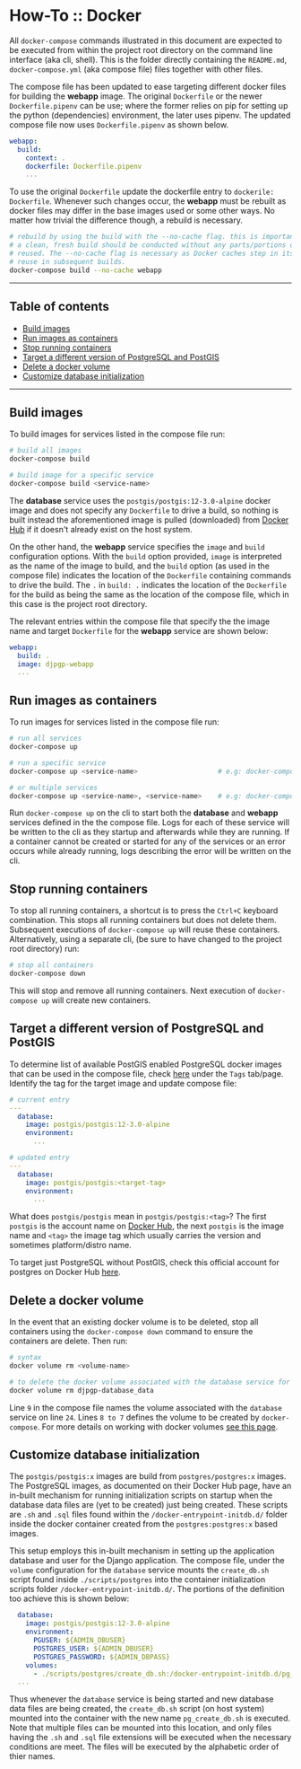 # How-To :: Docker

All `docker-compose` commands illustrated in this document are expected to be executed from
within the project root directory on the command line interface (aka cli, shell). This is the
folder directly containing the `README.md`, `docker-compose.yml` (aka compose file) files
together with other files.

The compose file has been updated to ease targeting different docker files for building the
**webapp** image. The original `Dockerfile` or the newer `Dockerfile.pipenv` can be use; where
the former relies on pip for setting up the python (dependencies) environment, the later uses
pipenv. The updated compose file now uses `Dockerfile.pipenv` as shown below.

```yaml
webapp:
  build:
    context: .
    dockerfile: Dockerfile.pipenv
    ...
```

To use the original `Dockerfile` update the dockerfile entry to `dockerile: Dockerfile`.
Whenever such changes occur, the **webapp** must be rebuilt as docker files may differ in the
base images used or some other ways. No matter how trivial the difference though, a rebuild
is necessary.

```bash
# rebuild by using the build with the --no-cache flag. this is important and indicates that
# a clean, fresh build should be conducted without any parts/portions of previous buils being
# reused. The --no-cache flag is necessary as Docker caches step in its build process for
# reuse in subsequent builds.
docker-compose build --no-cache webapp
```

---

## Table of contents

- [Build images](#build-images)
- [Run images as containers](#run-images-as-containers)
- [Stop running containers](#stop-running-containers)
- [Target a different version of PostgreSQL and PostGIS](#target-a-different-version-of-postgresql-and-postgis)
- [Delete a docker volume](#delete-a-docker-volume)
- [Customize database initialization](#customize-database-initialization)

---

## Build images

To build images for services listed in the compose file run:

```bash
# build all images
docker-compose build

# build image for a specific service
docker-compose build <service-name>
```

The **database** service uses the `postgis/postgis:12-3.0-alpine` docker image and does not specify
any `Dockerfile` to drive a build, so nothing is built instead the aforementioned image is pulled
(downloaded) from [Docker Hub](https://hub.docker.com) if it doesn't already exist on the host system.

On the other hand, the **webapp** service specifies the `image` and `build` configuration options. With
the `build` option provided, `image` is interpreted as the name of the image to build, and the `build`
option (as used in the compose file) indicates the location of the `Dockerfile` containing commands
to drive the build. The `.` in `build: .` indicates the location of the `Dockerfile` for the build as
being the same as the location of the compose file, which in this case is the project root directory.

The relevant entries within the compose file that specify the the image name and target `Dockerfile`
for the **webapp** service are shown below:

```yaml
webapp:
  build: .
  image: djpgp-webapp
  ...
```

## Run images as containers

To run images for services listed in the compose file run:

```bash
# run all services
docker-compose up

# run a specific service
docker-compose up <service-name>                    # e.g: docker-compose up database

# or multiple services
docker-compose up <service-name>, <service-name>    # e.g: docker-compose up database, webapp
```

Run `docker-compose up` on the cli to start both the **database** and **webapp** services defined
in the the compose file. Logs for each of these service will be written to the cli as they startup
and afterwards while they are running. If a container cannot be created or started for any of the
services or an error occurs while already running, logs describing the error will be written on
the cli.

## Stop running containers

To stop all running containers, a shortcut is to press the `Ctrl+C` keyboard combination.
This stops all running containers but does not delete them. Subsequent executions of
`docker-compose up` will reuse these containers. Alternatively, using a separate cli, (be
sure to have changed to the project root directory) run:

```bash
# stop all containers
docker-compose down
```

This will stop and remove all running containers. Next execution of `docker-compose up` will
create new containers.

## Target a different version of PostgreSQL and PostGIS

To determine list of available PostGIS enabled PostgreSQL docker images that can be used in
the compose file, check [here](https://hub.docker.com/r/postgis/postgis) under the `Tags`
tab/page. Identify the tag for the target image and update compose file:

```yaml
# current entry
---
  database:
    image: postgis/postgis:12-3.0-alpine
    environment:
      ...

# updated entry
---
  database:
    image: postgis/postgis:<target-tag>
    environment:
      ...
```

What does `postgis/postgis` mean in `postgis/postgis:<tag>`? The first `postgis` is the account
name on [Docker Hub](https://hub.docker.com), the next `postgis` is the image name and `<tag>`
the image tag which usually carries the version and sometimes platform/distro name.

To target just PostgreSQL without PostGIS, check this official account for postgres on Docker
Hub [here](https://hub.docker.com/_/postgres).

## Delete a docker volume

In the event that an existing docker volume is to be deleted, stop all containers using the
`docker-compose down` command to ensure the containers are delete. Then run:

```bash
# syntax
docker volume rm <volume-name>

# to delete the docker volume associated with the database service for this setup
docker volume rm djpgp-database_data
```

Line `9` in the compose file names the volume associated with the `database` service on line
`24`. Lines `8 to 7` defines the volume to be created by `docker-compose`. For more details
on working with docker volumes [see this page](https://docs.docker.com/storage/volumes/).

## Customize database initialization

The `postgis/postgis:x` images are build from `postgres/postgres:x` images. The PostgreSQL images,
as documented on their Docker Hub page, have an in-built mechanism for running initialization
scripts on startup when the database data files are (yet to be created) just being created. These
scripts are `.sh` and `.sql` files found within the `/docker-entrypoint-initdb.d/` folder inside
the docker container created from the `postgres:postgres:x` based images.

This setup employs this in-built mechanism in setting up the application database and user for the
Django application. The compose file, under the `volume` configuration for the `database` service
mounts the `create_db.sh` script found inside `./scripts/postgres` into the container initialization
scripts folder `/docker-entrypoint-initdb.d/`. The portions of the definition too achieve this is
shown below:

```yaml
  database:
    image: postgis/postgis:12-3.0-alpine
    environment:
      PGUSER: ${ADMIN_DBUSER}
      POSTGRES_USER: ${ADMIN_DBUSER}
      POSTGRES_PASSWORD: ${ADMIN_DBPASS}
    volumes:
      - ./scripts/postgres/create_db.sh:/docker-entrypoint-initdb.d/pg_create_db.sh
  ...
```

Thus whenever the `database` service is being started and new database data files are being created, the
`create_db.sh` script (on host system) mounted into the container with the new name `pg_create_db.sh` is
executed. Note that multiple files can be mounted into this location, and only files having the `.sh`
and `.sql` file extensions will be executed when the necessary conditions are meet. The files will be
executed by the alphabetic order of thier names.
